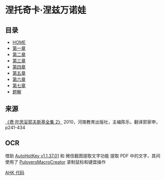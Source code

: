 

# 涅托奇卡·涅兹万诺娃

## 目录

- [HOME](../../README.md)
- [第一章](./chapter1.md)
- [第二章](./chapter2.md)
- [第三章](./chapter3.md)
- [第四章](./chapter4.md)
- [第五章](./chapter5.md)
- [第六章](./chapter6.md)
- [第七章](./chapter7.md)
- [题解](./end.md)



## 来源
[《费·陀思妥耶夫斯基全集 2》](../files/费·陀思妥耶夫斯基全集02.pdf) 2010，河南教育出版社，主编陈乐，翻译郭家申，p241-434



## OCR
借助 [AutoHotKey v1.1.37.01](https://github.com/AutoHotkey/AutoHotkey/releases/tag/v1.1.37.01) 和 微信截图提取文字功能 提取 PDF 中的文字，其间使用了 [PuloversMacroCreator](https://github.com/Pulover/PuloversMacroCreator) 录制鼠标和键盘操作

[AHK 代码](../files/BatchWXSSOCR.ahk)


